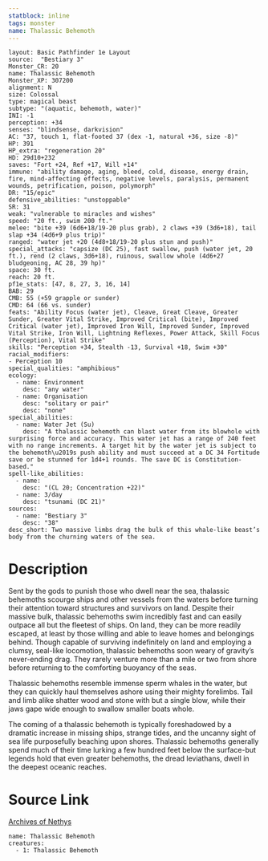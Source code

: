 ```yaml
---
statblock: inline
tags: monster
name: Thalassic Behemoth
---
```

```statblock
layout: Basic Pathfinder 1e Layout
source:  "Bestiary 3"
Monster_CR: 20
name: Thalassic Behemoth
Monster_XP: 307200
alignment: N
size: Colossal
type: magical beast
subtype: "(aquatic, behemoth, water)"
INI: -1
perception: +34
senses: "blindsense, darkvision"
AC: "37, touch 1, flat-footed 37 (dex -1, natural +36, size -8)"
HP: 391
HP_extra: "regeneration 20"
HD: 29d10+232
saves: "Fort +24, Ref +17, Will +14"
immune: "ability damage, aging, bleed, cold, disease, energy drain, fire, mind-affecting effects, negative levels, paralysis, permanent wounds, petrification, poison, polymorph"
DR: "15/epic"
defensive_abilities: "unstoppable"
SR: 31
weak: "vulnerable to miracles and wishes"
speed: "20 ft., swim 200 ft."
melee: "bite +39 (6d6+18/19-20 plus grab), 2 claws +39 (3d6+18), tail slap +34 (4d6+9 plus trip)"
ranged: "water jet +20 (4d8+18/19-20 plus stun and push)"
special_attacks: "capsize (DC 25), fast swallow, push (water jet, 20 ft.), rend (2 claws, 3d6+18), ruinous, swallow whole (4d6+27 bludgeoning, AC 28, 39 hp)"
space: 30 ft.
reach: 20 ft.
pf1e_stats: [47, 8, 27, 3, 16, 14]
BAB: 29
CMB: 55 (+59 grapple or sunder)
CMD: 64 (66 vs. sunder)
feats: "Ability Focus (water jet), Cleave, Great Cleave, Greater Sunder, Greater Vital Strike, Improved Critical (bite), Improved Critical (water jet), Improved Iron Will, Improved Sunder, Improved Vital Strike, Iron Will, Lightning Reflexes, Power Attack, Skill Focus (Perception), Vital Strike"
skills: "Perception +34, Stealth -13, Survival +18, Swim +30"
racial_modifiers:
- Perception 10
special_qualities: "amphibious"
ecology:
  - name: Environment
    desc: "any water"
  - name: Organisation
    desc: "solitary or pair"
    desc: "none"
special_abilities:
  - name: Water Jet (Su)
    desc: "A thalassic behemoth can blast water from its blowhole with surprising force and accuracy. This water jet has a range of 240 feet with no range increments. A target hit by the water jet is subject to the behemoth\u2019s push ability and must succeed at a DC 34 Fortitude save or be stunned for 1d4+1 rounds. The save DC is Constitution-based."
spell-like_abilities:
  - name:
    desc: "(CL 20; Concentration +22)"
  - name: 3/day
    desc: "tsunami (DC 21)"
sources:
  - name: "Bestiary 3"
    desc: "38"
desc_short: Two massive limbs drag the bulk of this whale-like beast’s body from the churning waters of the sea.
```
# Description
Sent by the gods to punish those who dwell near the sea, thalassic behemoths scourge ships and other vessels from the waters before turning their attention toward structures and survivors on land. Despite their massive bulk, thalassic behemoths swim incredibly fast and can easily outpace all but the fleetest of ships. On land, they can be more readily escaped, at least by those willing and able to leave homes and belongings behind. Though capable of surviving indefinitely on land and employing a clumsy, seal-like locomotion, thalassic behemoths soon weary of gravity’s never-ending drag. They rarely venture more than a mile or two from shore before returning to the comforting buoyancy of the seas.

Thalassic behemoths resemble immense sperm whales in the water, but they can quickly haul themselves ashore using their mighty forelimbs. Tail and limb alike shatter wood and stone with but a single blow, while their jaws gape wide enough to swallow smaller boats whole.

The coming of a thalassic behemoth is typically foreshadowed by a dramatic increase in missing ships, strange tides, and the uncanny sight of sea life purposefully beaching upon shores. Thalassic behemoths generally spend much of their time lurking a few hundred feet below the surface-but legends hold that even greater behemoths, the dread leviathans, dwell in the deepest oceanic reaches.
# Source Link
[Archives of Nethys](https://aonprd.com/MonsterDisplay.aspx?ItemName=Thalassic%20Behemoth)
```encounter-table
name: Thalassic Behemoth
creatures:
  - 1: Thalassic Behemoth
```
